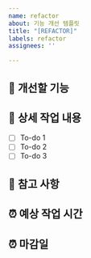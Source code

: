 ```yaml
---
name: refactor
about: 기능 개선 템플릿
title: "[REFACTOR]"
labels: refactor
assignees: ''

---
```


## 🤷 개선할 기능

## 🔨 상세 작업 내용

- [ ] To-do 1
- [ ] To-do 2
- [ ] To-do 3

## 📄 참고 사항
<!-- 추가하고 싶은 내용이 있다면 적어주세요 -->

## ⏰ 예상 작업 시간
<!-- 기능을 추가할 때 걸릴 예상 시간을 적어주세요 -->

## ⏰ 마감일
<!-- 마감일을 적어주세요 -->
